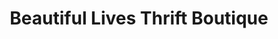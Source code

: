 ---
title: "Beautiful Lives Thrift Boutique"
url: /fayetteville/beautiful-lives-thrift-boutique/
shop: Gebrauchtwaren
---
